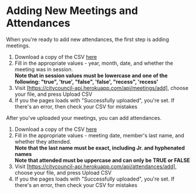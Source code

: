 # Adding New Meetings and Attendances

When you're ready to add new attendances, the first step is adding meetings. 


1. Download a copy of the CSV [here](https://docs.google.com/spreadsheets/d/1AOB-Hq23JmogPdzdfrh1vPZNR_TipwgDZQILBDodItA/edit?usp=sharing)
2. Fill in the appropriate values - year, month, date, and whether the meeting was in session.  
**Note that in session values must be lowercase and one of the following: "true", 'true', "false", 'false', "recess", 'recess'**
3. Visit [https://citycouncil-api.herokuapp.com/api/meetings/add], choose your file, and press Upload CSV
4. If you the pages loads with "Successfully uploaded", you're set. If there's an error, then check your CSV for mistakes 

After you've uploaded your meetings, you can add attendances.
1. Download a copy of the CSV [here](https://docs.google.com/spreadsheets/d/1AOB-Hq23JmogPdzdfrh1vPZNR_TipwgDZQILBDodItA/edit?usp=sharing) 
2. Fill in the appropriate values - meeting date, member's last name, and whether they attended.  
**Note that the last name must be exact, including Jr. and hyphenated names**  
**Note that attended must be uppercase and can only be TRUE or FALSE**  
3. Visit [https://citycouncil-api.herokuapp.com/api/attendances/add], choose your file, and press Upload CSV
4. If you the pages loads with "Successfully uploaded", you're set. If there's an error, then check your CSV for mistakes 